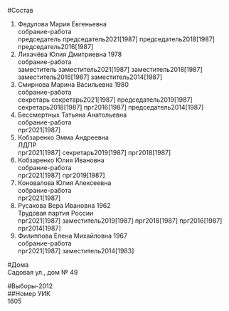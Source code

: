 #Состав  
1. Федулова Мария Евгеньевна  
    собрание-работа  
    председатель председатель2021[1987] председатель2018[1987] председатель2016[1987]  
2. Лихачёва Юлия Дмитриевна 1978  
    собрание-работа  
    заместитель заместитель2021[1987] заместитель2018[1987] заместитель2016[1987] заместитель2014[1987]  
3. Смирнова Марина Васильевна 1980  
    собрание-работа  
    секретарь секретарь2021[1987] председатель2019[1987] секретарь2018[1987] прг2016[1987] председатель2014[1987]  
4. Бессмертных Татьяна Анатольевна  
    собрание-работа  
    прг2021[1987]  
5. Кобзаренко Эмма Андреевна  
    ЛДПР  
    прг2021[1987] секретарь2019[1987] прг2018[1987]  
6. Кобзаренко Юлия Ивановна  
    собрание-работа  
    прг2021[1987] прг2019[1987]  
7. Коновалова Юлия Алексеевна  
    собрание-работа  
    прг2021[1987]  
8. Русакова Вера Ивановна 1962  
    Трудовая партия России  
    прг2021[1987] заместитель2019[1987] прг2018[1987] прг2016[1987] прг2014[1987]  
9. Филиппова Елена Михайловна 1967  
    собрание-работа  
    прг2021[1987] заместитель2014[1983]  

#Дома  
Садовая ул., дом № 49  
  
#Выборы-2012  
##Номер УИК  
1605  
